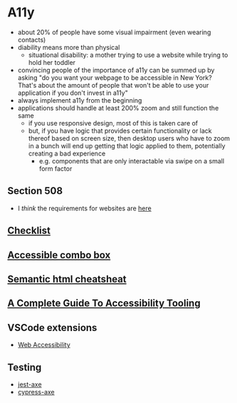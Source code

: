 # A11y

- about 20% of people have some visual impairment (even wearing contacts)
- diability means more than physical
  - situational disability: a mother trying to use a website while trying to hold her toddler
- convincing people of the importance of a11y can be summed up by asking "do you want your webpage to be accessible in New York? That's about the amount of people that won't be able to use your application if you don't invest in a11y"
- always implement a11y from the beginning
- applications should handle at least 200% zoom and still function the same
  - if you use responsive design, most of this is taken care of
  - but, if you have logic that provides certain functionality or lack thereof based on screen size, then desktop users who have to zoom in a bunch will end up getting that logic applied to them, potentially creating a bad experience
    - e.g. components that are only interactable via swipe on a small form factor

## Section 508
- I *think* the requirements for websites are [here](https://www.access-board.gov/ict/#chapter-5-software)

## [Checklist](https://romeo.elsevier.com/accessibility_checklist/downloads/developer_designer_checklist.pdf)

## [Accessible combo box](https://react-spectrum.adobe.com/blog/building-a-combobox.html)

## [Semantic html cheatsheat](https://learn-the-web.algonquindesign.ca/topics/html-semantics-cheat-sheet/)

## [A Complete Guide To Accessibility Tooling](https://www.smashingmagazine.com/2021/06/complete-guide-accessibility-tooling/)

## VSCode extensions
- [Web Accessibility](https://marketplace.visualstudio.com/items?itemName=MaxvanderSchee.web-accessibility)

## Testing
- [jest-axe](https://github.com/nickcolley/jest-axe)
- [cypress-axe](https://www.npmjs.com/package/cypress-axe)